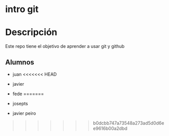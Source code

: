 # intro git

# Descripción

Este repo tiene el objetivo de aprender a usar git y github

## Alumnos

- juan
<<<<<<< HEAD
- javier
- fede
=======



- josepts
- javier peiro
>>>>>>> b0dcbb747a73548a273ad5d0d6ee9616b00a2dbd
